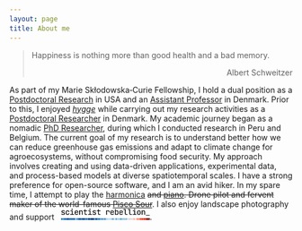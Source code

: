 ```yaml
---
layout: page
title: About me
---
```

> Happiness is nothing more than good health and a bad memory.
> <div style="text-align: right"> Albert Schweitzer </div>

As part of my Marie Skłodowska‐Curie Fellowship, I hold a dual position as a [Postdoctoral Research](https://cee.mit.edu/people_individual/diego-grados/) in USA and an [Assistant Professor](https://pure.au.dk/portal/en/persons/diego-grados-bedoya(3440613a-7e18-4bb9-b0ee-4f8a5b5a29af).html) in Denmark. Prior to this, I enjoyed *[hygge](https://www.visitdenmark.com/denmark/highlights/hygge/what-hygge)* while carrying out my research activities as a [Postdoctoral Researcher](https://agro.au.dk/en/research/research-sections/climate-and-water) in Denmark. My academic journey began as a nomadic [PhD Researcher](https://www.biw.kuleuven.be/biosyst/mebios), during which I conducted research in Peru and Belgium. The current goal of my research is to understand better how we can reduce greenhouse gas emissions and adapt to climate change for agroecosystems, without compromising food security. My approach involves creating and using data-driven applications, experimental data, and process-based models at diverse spatiotemporal scales. I have a strong preference for open-source software, and I am an avid hiker. In my spare time, I attempt to play the [harmonica](https://www.hohner.de/en/instruments/harmonicas/diatonic/progressive/special-20) ~~and [piano](https://www.achamilton.co.uk/old/HP3e.htm). Drone pilot and fervent maker of the world-famous [Pisco Sour](https://en.wikipedia.org/wiki/Pisco_sour)~~. I also enjoy landscape photography and support &nbsp;&nbsp;[![](https://raw.githubusercontent.com/diegogradosb/diegogradosb.github.io/master/img/scientist_rebellion/scientistrebellion_logo.png)](https://scientistrebellion.com/).
